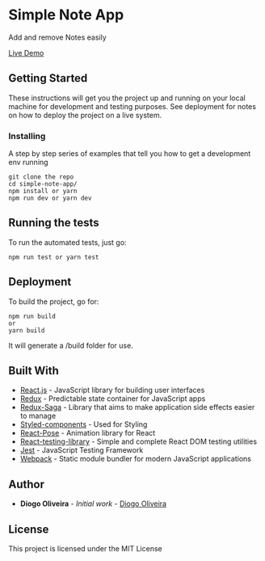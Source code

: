 # Simple Note App

Add and remove Notes easily

[Live Demo](https://simple-note-app.netlify.com/)

## Getting Started

These instructions will get you the project up and running on your local machine for development and testing purposes. See deployment for notes on how to deploy the project on a live system.

### Installing

A step by step series of examples that tell you how to get a development env running

```
git clone the repo
cd simple-note-app/
npm install or yarn
npm run dev or yarn dev
```

## Running the tests

To run the automated tests, just go:

```
npm run test or yarn test
```

## Deployment

To build the project, go for:

```
npm run build
or
yarn build
```

It will generate a /build folder for use.

## Built With

-   [React.js](https://reactjs.org/) - JavaScript library for building user interfaces
-   [Redux](https://redux.js.org/) - Predictable state container for JavaScript apps
-   [Redux-Saga](https://redux-saga.js.org/) - Library that aims to make application side effects easier to manage
-   [Styled-components](https://www.styled-components.com/) - Used for Styling
-   [React-Pose](https://popmotion.io/pose/) - Animation library for React
-   [React-testing-library](https://github.com/kentcdodds/react-testing-library) - Simple and complete React DOM testing utilities
-   [Jest](https://jestjs.io/) - JavaScript Testing Framework
-   [Webpack](https://webpack.js.org/) - Static module bundler for modern JavaScript applications

## Author

-   **Diogo Oliveira** - _Initial work_ - [Diogo Oliveira](https://github.com/diogoaoliveira)

## License

This project is licensed under the MIT License
